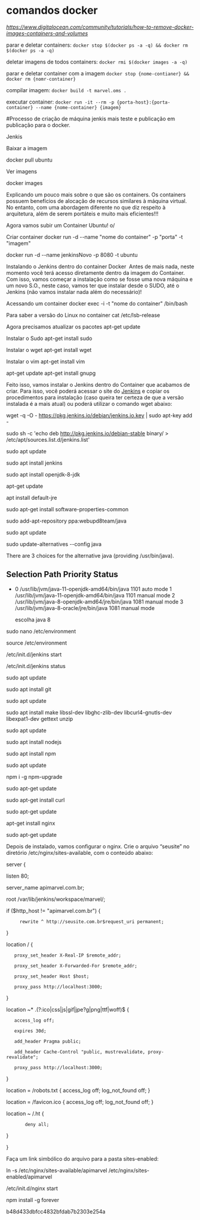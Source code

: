 # comandos docker

*https://www.digitalocean.com/community/tutorials/how-to-remove-docker-images-containers-and-volumes*

parar e deletar containers:
    `docker stop $(docker ps -a -q) && docker rm $(docker ps -a -q)`

deletar imagens de todos containers:
    `docker rmi $(docker images -a -q)`

parar e deletar container com a imagem
    `docker stop {nome-contianer} && docker rm {nomr-container}`

compilar imagem:
    `docker build -t marvel.oms .`

executar container:
    `docker run -it --rm -p {porta-host}:{porta-container} --name {nome-container} {imagem} `

#Processo de criação de máquina jenkis mais teste e publicação em publicação para o docker.

Jenkis

Baixar a imagem

docker pull ubuntu

Ver imagens

docker images

Explicando um pouco mais sobre o que são os containers.
Os containers possuem benefícios de alocação de recursos similares à máquina virtual. No entanto, com uma abordagem diferente no que diz respeito à arquitetura, além de serem portáteis e muito mais eficientes!!!

Agora vamos subir um Container Ubuntu! o/

Criar container
docker run -d --name "nome do container" -p "porta" -t "imagem"

docker run -d --name jenkinsNovo -p 8080 -t ubuntu

Instalando o Jenkins dentro do container Docker
​ Antes de mais nada, neste momento você terá acesso diretamente dentro da imagem do Container. Com isso, vamos começar a instalação como se fosse uma nova máquina e um novo S.O., neste caso, vamos ter que instalar desde o SUDO, até o Jenkins (não vamos instalar nada além do necessário)!

Acessando um container
docker exec -i -t "nome do container" /bin/bash

Para saber a versão do Linux no container
cat /etc/lsb-release

Agora precisamos atualizar os pacotes
apt-get update

Instalar o Sudo
apt-get install sudo

Instalar o wget
apt-get install wget

Instalar o vim
apt-get install vim

apt-get update
apt-get install gnupg

Feito isso, vamos instalar o Jenkins dentro do Container que acabamos de criar. Para isso, você poderá acessar o site do [Jenkins](https://jenkins.io/) e copiar os procedimentos para instalação (caso queira ter certeza de que a versão instalada é a mais atual) ou poderá utilizar o comando wget abaixo:

wget -q -O - https://pkg.jenkins.io/debian/jenkins.io.key | sudo apt-key add -

sudo sh -c 'echo deb http://pkg.jenkins.io/debian-stable binary/ > /etc/apt/sources.list.d/jenkins.list'

sudo apt update

sudo apt install jenkins

sudo apt install openjdk-8-jdk

apt-get update

apt install default-jre

sudo apt-get install software-properties-common

sudo add-apt-repository ppa:webupd8team/java



sudo apt update

sudo update-alternatives --config java

There are 3 choices for the alternative java (providing /usr/bin/java).

  Selection    Path                                            Priority   Status
------------------------------------------------------------
* 0            /usr/lib/jvm/java-11-openjdk-amd64/bin/java      1101      auto mode
  1            /usr/lib/jvm/java-11-openjdk-amd64/bin/java      1101      manual mode
  2            /usr/lib/jvm/java-8-openjdk-amd64/jre/bin/java   1081      manual mode
  3            /usr/lib/jvm/java-8-oracle/jre/bin/java          1081      manual mode
  
  escolha java 8
  
 sudo nano /etc/environment

 source /etc/environment
 
 /etc/init.d/jenkins start
 
 /etc/init.d/jenkins status
 
 sudo apt update
 
 sudo apt install git
 
 sudo apt update
 
 sudo apt install make libssl-dev libghc-zlib-dev libcurl4-gnutls-dev libexpat1-dev gettext unzip
 
 sudo apt update
 
 sudo apt install nodejs
 
 sudo apt install npm
 
sudo apt update

npm i -g npm-upgrade

sudo apt-get update

sudo apt-get install curl

sudo apt-get update

apt-get install nginx

sudo apt-get update

Depois de instalado, vamos configurar o nginx. Crie o arquivo “seusite” no diretório /etc/nginx/sites-available, com o conteúdo abaixo:

server {

   listen         80;

   server_name apimarvel.com.br;

   root /var/lib/jenkins/workspace/marvel/;

   if ($http_host != "apimarvel.com.br") {

         rewrite ^ http://seusite.com.br$request_uri permanent;

   }

   location / {

       proxy_set_header X-Real-IP $remote_addr;

       proxy_set_header X-Forwarded-For $remote_addr;

       proxy_set_header Host $host;

       proxy_pass http://localhost:3000;

   }

   location ~* \.(?:ico|css|js|gif|jpe?g|png|ttf|woff)$ {

       access_log off;

       expires 30d;

       add_header Pragma public;

       add_header Cache-Control "public, mustrevalidate, proxy-revalidate";

       proxy_pass http://localhost:3000;

   }

   location = /robots.txt { access_log off; log_not_found off; }

   location = /favicon.ico { access_log off; log_not_found off; }

   location ~ /\.ht {

           deny all;

   }

}

 Faça um link simbólico do arquivo para a pasta sites-enabled:

ln -s /etc/nginx/sites-available/apimarvel /etc/nginx/sites-enabled/apimarvel

/etc/init.d/nginx start
 
npm install -g forever 
 
 b48d433dbfcc4832bfdab7b2303e254a
 
